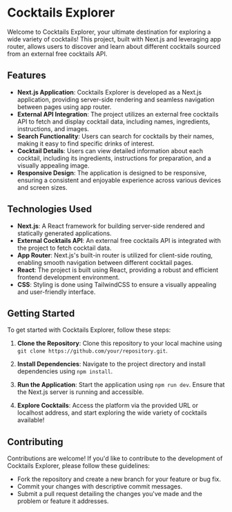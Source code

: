 # Cocktails Explorer

Welcome to Cocktails Explorer, your ultimate destination for exploring a wide variety of cocktails! This project, built with Next.js and leveraging app router, allows users to discover and learn about different cocktails sourced from an external free cocktails API.

## Features

- **Next.js Application**: Cocktails Explorer is developed as a Next.js application, providing server-side rendering and seamless navigation between pages using app router.
- **External API Integration**: The project utilizes an external free cocktails API to fetch and display cocktail data, including names, ingredients, instructions, and images.
- **Search Functionality**: Users can search for cocktails by their names, making it easy to find specific drinks of interest.
- **Cocktail Details**: Users can view detailed information about each cocktail, including its ingredients, instructions for preparation, and a visually appealing image.
- **Responsive Design**: The application is designed to be responsive, ensuring a consistent and enjoyable experience across various devices and screen sizes.

## Technologies Used

- **Next.js**: A React framework for building server-side rendered and statically generated applications.
- **External Cocktails API**: An external free cocktails API is integrated with the project to fetch cocktail data.
- **App Router**: Next.js's built-in router is utilized for client-side routing, enabling smooth navigation between different cocktail pages.
- **React**: The project is built using React, providing a robust and efficient frontend development environment.
- **CSS**: Styling is done using TailwindCSS to ensure a visually appealing and user-friendly interface.

## Getting Started

To get started with Cocktails Explorer, follow these steps:

1. **Clone the Repository**: Clone this repository to your local machine using `git clone https://github.com/your/repository.git`.

2. **Install Dependencies**: Navigate to the project directory and install dependencies using `npm install`.

3. **Run the Application**: Start the application using `npm run dev`. Ensure that the Next.js server is running and accessible.

4. **Explore Cocktails**: Access the platform via the provided URL or localhost address, and start exploring the wide variety of cocktails available!

## Contributing

Contributions are welcome! If you'd like to contribute to the development of Cocktails Explorer, please follow these guidelines:

- Fork the repository and create a new branch for your feature or bug fix.
- Commit your changes with descriptive commit messages.
- Submit a pull request detailing the changes you've made and the problem or feature it addresses.
